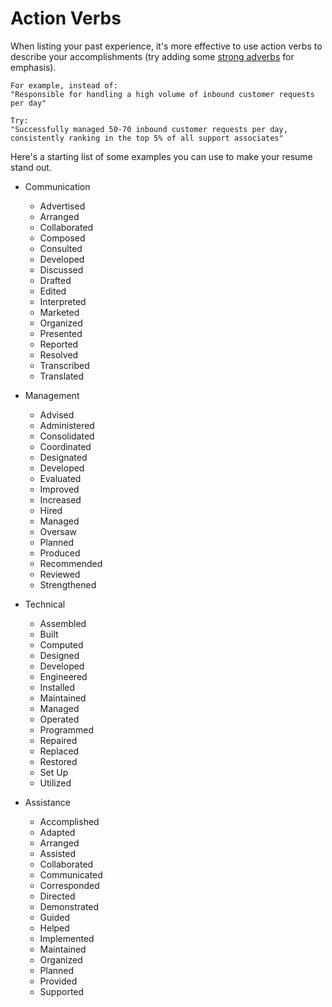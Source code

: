 # Action Verbs
When listing your past experience, it's more effective to use action verbs to describe your accomplishments (try adding some [strong adverbs](https://www.standout-cv.com/usa/resume-adverbs) for emphasis). 

    For example, instead of:
    "Responsible for handling a high volume of inbound customer requests per day"

    Try:
    "Successfully managed 50-70 inbound customer requests per day, consistently ranking in the top 5% of all support associates"

Here's a starting list of some examples you can use to make your resume stand out.

- Communication
    - Advertised
    - Arranged
    - Collaborated
    - Composed
    - Consulted
    - Developed
    - Discussed
    - Drafted
    - Edited
    - Interpreted
    - Marketed
    - Organized
    - Presented
    - Reported
    - Resolved
    - Transcribed
    - Translated

- Management
    - Advised
    - Administered
    - Consolidated
    - Coordinated
    - Designated
    - Developed
    - Evaluated
    - Improved
    - Increased
    - Hired
    - Managed
    - Oversaw
    - Planned
    - Produced
    - Recommended
    - Reviewed
    - Strengthened

- Technical
    - Assembled
    - Built
    - Computed
    - Designed
    - Developed
    - Engineered
    - Installed
    - Maintained
    - Managed
    - Operated
    - Programmed
    - Repaired
    - Replaced
    - Restored
    - Set Up
    - Utilized

- Assistance
    - Accomplished
    - Adapted
    - Arranged
    - Assisted
    - Collaborated
    - Communicated
    - Corresponded
    - Directed
    - Demonstrated
    - Guided
    - Helped
    - Implemented
    - Maintained
    - Organized
    - Planned
    - Provided
    - Supported